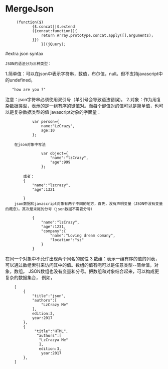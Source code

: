 # MergeJson


```
     (function($)
            {$.concat||$.extend
            ({concat:function(){
                return Array.prototype.concat.apply([],arguments);
            }})
                })(jQuery);
```


#extra json syntax

    JSON的语法分为三种类型：
1.简单值：可以在json中表示字符串，数值，布尔值，null。但不支持javascript中的undefined。
```
   "how are you ?"
```
注意：json字符串必须使用双引号（单引号会导致语法错误)。
2.对象：作为用复杂数据类型，表示的是一组有序的键值对。而每个键值对的值可以是简单值，也可以是复杂数据类型的值
        javascript对象的字面量：
```
            var person={
                name:"LzCrazy",
                age:10
            };
```
        在json对象中写法
```
                var object={
                    "name":"lzCrazy",
                    "age":999
                };
```
            或者：
            {
                "name":"lzcrazy",
                "age":1321

            }
        json数据和javascript对象有两个不同的地方，首先，没有声明变量（JSON中没有变量的概念）。其次是末尾的分号（json数据不需要分号）
```
            {
                "name":"lzCrazy",
                "age":1231,
                "company":{
                    "name":"Loving dream comany",
                    "location":"sz"
                }
            }
```
在同一个对象中不允许出现两个同名的属性
3.数组：表示一组有序的值的列表，可以通过数组索引来访问其中的值。数组的值有呃可以是任意类型--简单值，对象，数组。
JSON数组也没有变量和分号。把数组和对象结合起来，可以构成更复杂的数据集合，
例如，
```
    [
        {
            "title":"json",
            "authors":[
                "LzCrazy Me"
            ],
            edition:3,
            year:2017
        },
        {
             "title":"HTML",
              "authors":[
               "LzCrazya Me"
               ],
               edition:3,
                year:2017
        },
    ]
```